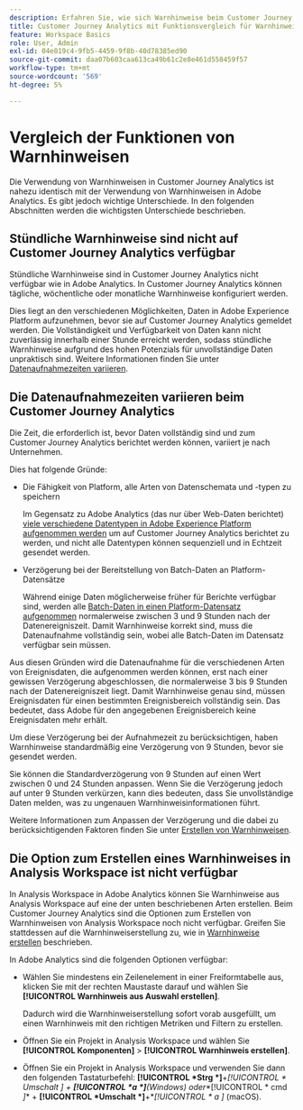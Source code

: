 ```yaml
---
description: Erfahren Sie, wie sich Warnhinweise beim Customer Journey Analytics von Adobe Analytics unterscheiden
title: Customer Journey Analytics mit Funktionsvergleich für Warnhinweise und Adobe Analytics
feature: Workspace Basics
role: User, Admin
exl-id: 04e819c4-9fb5-4459-9f8b-40d78385ed90
source-git-commit: daa07b603caa613ca49b61c2e8e461d558459f57
workflow-type: tm+mt
source-wordcount: '569'
ht-degree: 5%

---
```


# Vergleich der Funktionen von Warnhinweisen

Die Verwendung von Warnhinweisen in Customer Journey Analytics ist nahezu identisch mit der Verwendung von Warnhinweisen in Adobe Analytics. Es gibt jedoch wichtige Unterschiede. In den folgenden Abschnitten werden die wichtigsten Unterschiede beschrieben.

## Stündliche Warnhinweise sind nicht auf Customer Journey Analytics verfügbar

Stündliche Warnhinweise sind in Customer Journey Analytics nicht verfügbar wie in Adobe Analytics. In Customer Journey Analytics können tägliche, wöchentliche oder monatliche Warnhinweise konfiguriert werden.

Dies liegt an den verschiedenen Möglichkeiten, Daten in Adobe Experience Platform aufzunehmen, bevor sie auf Customer Journey Analytics gemeldet werden. Die Vollständigkeit und Verfügbarkeit von Daten kann nicht zuverlässig innerhalb einer Stunde erreicht werden, sodass stündliche Warnhinweise aufgrund des hohen Potenzials für unvollständige Daten unpraktisch sind. Weitere Informationen finden Sie unter [Datenaufnahmezeiten variieren](#data-ingestion-times-vary-in-customer-journey-analytics).

## Die Datenaufnahmezeiten variieren beim Customer Journey Analytics

Die Zeit, die erforderlich ist, bevor Daten vollständig sind und zum Customer Journey Analytics berichtet werden können, variiert je nach Unternehmen.

Dies hat folgende Gründe:

* Die Fähigkeit von Platform, alle Arten von Datenschemata und -typen zu speichern

  Im Gegensatz zu Adobe Analytics (das nur über Web-Daten berichtet) [viele verschiedene Datentypen in Adobe Experience Platform aufgenommen werden](/help/data-ingestion/data-ingestion.md) um auf Customer Journey Analytics berichtet zu werden, und nicht alle Datentypen können sequenziell und in Echtzeit gesendet werden.

* Verzögerung bei der Bereitstellung von Batch-Daten an Platform-Datensätze

  Während einige Daten möglicherweise früher für Berichte verfügbar sind, werden alle [Batch-Daten in einen Platform-Datensatz aufgenommen](/help/data-ingestion/data-ingestion.md#ingest-and-use-batch-data.) normalerweise zwischen 3 und 9 Stunden nach der Datenereigniszeit. Damit Warnhinweise korrekt sind, muss die Datenaufnahme vollständig sein, wobei alle Batch-Daten im Datensatz verfügbar sein müssen. <!--3 to 9 hours is a sweet spot, what we are suggesting.  -->

Aus diesen Gründen wird die Datenaufnahme für die verschiedenen Arten von Ereignisdaten, die aufgenommen werden können, erst nach einer gewissen Verzögerung abgeschlossen, die normalerweise 3 bis 9 Stunden nach der Datenereigniszeit liegt. Damit Warnhinweise genau sind, müssen Ereignisdaten für einen bestimmten Ereignisbereich vollständig sein. Das bedeutet, dass Adobe für den angegebenen Ereignisbereich keine Ereignisdaten mehr erhält.

Um diese Verzögerung bei der Aufnahmezeit zu berücksichtigen, haben Warnhinweise standardmäßig eine Verzögerung von 9 Stunden, bevor sie gesendet werden.

Sie können die Standardverzögerung von 9 Stunden auf einen Wert zwischen 0 und 24 Stunden anpassen. Wenn Sie die Verzögerung jedoch auf unter 9 Stunden verkürzen, kann dies bedeuten, dass Sie unvollständige Daten melden, was zu ungenauen Warnhinweisinformationen führt.

Weitere Informationen zum Anpassen der Verzögerung und die dabei zu berücksichtigenden Faktoren finden Sie unter [Erstellen von Warnhinweisen](/help/components/c-intelligent-alerts/alert-builder.md).

<!-- Starting with "However," the rest of this information should probably go into the actual documentation where we document the option to adjust the delay. -->

## Die Option zum Erstellen eines Warnhinweises in Analysis Workspace ist nicht verfügbar

In Analysis Workspace in Adobe Analytics können Sie Warnhinweise aus Analysis Workspace auf eine der unten beschriebenen Arten erstellen. Beim Customer Journey Analytics sind die Optionen zum Erstellen von Warnhinweisen von Analysis Workspace noch nicht verfügbar. Greifen Sie stattdessen auf die Warnhinweiserstellung zu, wie in [Warnhinweise erstellen](/help/components/c-intelligent-alerts/alert-builder.md) beschrieben.

In Adobe Analytics sind die folgenden Optionen verfügbar:

* Wählen Sie mindestens ein Zeilenelement in einer Freiformtabelle aus, klicken Sie mit der rechten Maustaste darauf und wählen Sie **[!UICONTROL Warnhinweis aus Auswahl erstellen]**.

  Dadurch wird die Warnhinweiserstellung sofort vorab ausgefüllt, um einen Warnhinweis mit den richtigen Metriken und Filtern zu erstellen.

* Öffnen Sie ein Projekt in Analysis Workspace und wählen Sie **[!UICONTROL Komponenten]** > **[!UICONTROL Warnhinweis erstellen]**.

* Öffnen Sie ein Projekt in Analysis Workspace und verwenden Sie dann den folgenden Tastaturbefehl: **[!UICONTROL *Strg *]**+**[!UICONTROL * Umschalt *]** + **[!UICONTROL *a *]**(Windows) oder**[!UICONTROL * cmd *]** + **[!UICONTROL *Umschalt *]**+**[!UICONTROL * a *]** (macOS).
